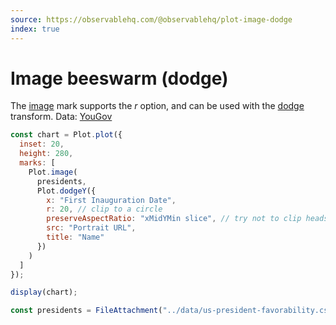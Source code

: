 ```yaml
---
source: https://observablehq.com/@observablehq/plot-image-dodge
index: true
---
```


# Image beeswarm (dodge)

The [image](https://observablehq.com/plot/marks/image) mark supports the _r_ option, and can be used with the [dodge](https://observablehq.com/plot/transforms/dodge) transform. Data: [YouGov](https://today.yougov.com/topics/politics/articles-reports/2021/07/27/most-and-least-popular-us-presidents-according-ame)

```js echo
const chart = Plot.plot({
  inset: 20,
  height: 280,
  marks: [
    Plot.image(
      presidents,
      Plot.dodgeY({
        x: "First Inauguration Date",
        r: 20, // clip to a circle
        preserveAspectRatio: "xMidYMin slice", // try not to clip heads
        src: "Portrait URL",
        title: "Name"
      })
    )
  ]
});

display(chart);
```

```js echo
const presidents = FileAttachment("../data/us-president-favorability.csv").csv({typed: true});
```

